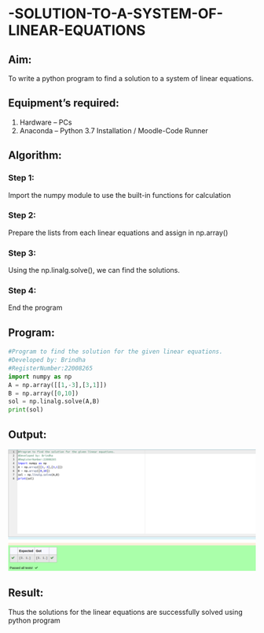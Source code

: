 # -SOLUTION-TO-A-SYSTEM-OF-LINEAR-EQUATIONS
## Aim:
To write a python program to find a solution to a system of linear equations.

## Equipment’s required:
1. 	Hardware – PCs
2. 	Anaconda – Python 3.7 Installation / Moodle-Code Runner

## Algorithm:
### Step 1: 
Import the numpy module to use the built-in functions for calculation
### Step 2: 
Prepare the lists from each linear equations and assign in np.array()
### Step 3: 
Using the np.linalg.solve(), we can find the solutions.
### Step 4: 
End the program
## Program:
```python
#Program to find the solution for the given linear equations.
#Developed by: Brindha
#RegisterNumber:22008265
import numpy as np
A = np.array([[1,-3],[3,1]])
B = np.array([0,10])
sol = np.linalg.solve(A,B)
print(sol)
```


## Output:
![](output3.png)
## Result: 
Thus the solutions for the linear equations are successfully solved using python program

